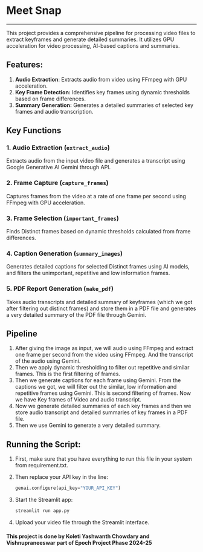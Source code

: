 # Meet Snap

---

This project provides a comprehensive pipeline for processing video files to extract keyframes and generate detailed summaries. It utilizes GPU acceleration for video processing, AI-based captions and summaries.

## Features:

1. **Audio Extraction**: Extracts audio from video using FFmpeg with GPU acceleration.
2. **Key Frame Detection:** Identifies key frames using dynamic thresholds based on frame differences.
3. **Summary Generation:** Generates a detailed summaries of selected key frames and audio transcription.

## **Key Functions**

### **1. Audio Extraction (`extract_audio`)**

Extracts audio from the input video file and generates a transcript using Google Generative AI Gemini through API.

### **2. Frame Capture (`capture_frames`)**

Captures frames from the video at a rate of one frame per second using FFmpeg with GPU acceleration.

### **3. Frame Selection (`important_frames`)**

Finds Distinct frames based on dynamic thresholds calculated from frame differences.

### **4. Caption Generation (`summary_images`)**

Generates detailed captions for selected Distinct frames using AI models, and filters the unimportant, repetitive and low information frames.

### **5. PDF Report Generation (`make_pdf`)**

Takes audio transcripts and detailed summary of keyframes (which we got after filtering out distinct frames) and store them in a PDF file and generates a very detailed summary of the PDF file through Gemini.

## Pipeline

1. After giving the image as input, we will audio using FFmpeg and extract one frame per second from the video using FFmpeg. And the transcript of the audio using Gemini.
2. Then we apply dynamic thresholding to filter out repetitive and similar frames. This is the first filtering of frames.
3. Then we generate captions for each frame using Gemini. From the captions we got, we will filter out the similar, low information and repetitive frames using Gemini. This is second filtering of frames. Now we have Key frames of Video and audio transcript.
4. Now we generate detailed summaries of each key frames and then we store audio transcript and detailed summaries of key frames in a PDF file.
5. Then we use Gemini to generate a very detailed summary.

## **Running the Script:**

1. First, make sure that you have everything to run this file in your system from requirement.txt.
2. Then replace your API key in the line:
    
    ```python
    genai.configure(api_key="YOUR_API_KEY")
    ```
    
3. Start the Streamlit app:
    
    ```python
    streamlit run app.py
    ```
    
4. Upload your video file through the Streamlit interface.


#### This project is done by Koleti Yashwanth Chowdary and Vishnupraneeswar part of Epoch Project Phase 2024-25

